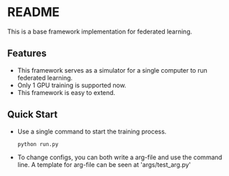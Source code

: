 # README

This is a base framework implementation for federated learning.

## Features

- This framework serves as a simulator for a single computer to run federated learning.
- Only 1 GPU training is supported now.
- This framework is easy to extend.

## Quick Start

- Use a single command to start the training process.

  ```
  python run.py
  ```

- To change configs, you can both write a arg-file and use the command line. A template for arg-file can be seen at 'args/test_arg.py'